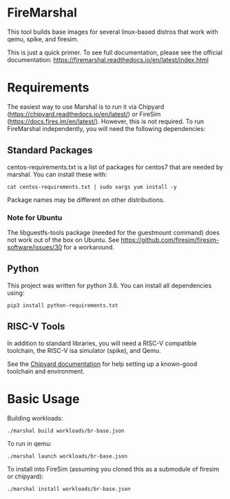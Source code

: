 FireMarshal
==================================

This tool builds base images for several linux-based distros that work with qemu,
spike, and firesim. 

This is just a quick primer. To see full documentation, please see the official
documentation:
https://firemarshal.readthedocs.io/en/latest/index.html

# Requirements
The easiest way to use Marshal is to run it via Chipyard
(https://chipyard.readthedocs.io/en/latest/) or FireSim
(https://docs.fires.im/en/latest/). However, this is not required. To run
FireMarshal independently, you will need the following dependencies:

## Standard Packages
centos-requirements.txt is a list of packages for centos7 that are needed by
marshal. You can install these with:
```
cat centos-requirements.txt | sudo xargs yum install -y
```

Package names may be different on other distributions.

### Note for Ubuntu
The libguestfs-tools package (needed for the guestmount command) does not work
out of the box on Ubuntu. See
https://github.com/firesim/firesim-software/issues/30 for a workaround.

## Python
This project was written for python 3.6. You can install all dependencies using:
```
pip3 install python-requirements.txt
```

## RISC-V Tools
In addition to standard libraries, you will need a RISC-V compatible toolchain,
the RISC-V isa simulator (spike), and Qemu.

See the [Chipyard documentation](https://chipyard.readthedocs.io/en/latest/Chipyard-Basics/Initial-Repo-Setup.html#building-a-toolchain)
for help setting up a known-good toolchain and environment.

# Basic Usage
Building workloads:

    ./marshal build workloads/br-base.json

To run in qemu:

    ./marshal launch workloads/br-base.json

To install into FireSim (assuming you cloned this as a submodule of firesim or chipyard):

    ./marshal install workloads/br-base.json
